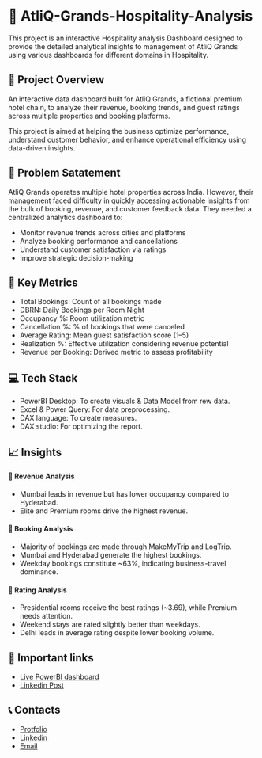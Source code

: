 # 🏨 AtliQ-Grands-Hospitality-Analysis
This project is an interactive Hospitality analysis Dashboard designed to provide the detailed analytical insights to management of AtliQ Grands using various dashboards for different domains in Hospitality.

## 🧾 Project Overview
An interactive data dashboard built for AtliQ Grands, a fictional premium hotel chain, to analyze their revenue, booking trends, and guest ratings across multiple properties and booking platforms.

This project is aimed at helping the business optimize performance, understand customer behavior, and enhance operational efficiency using data-driven insights.

## 📝 Problem Satatement
AtliQ Grands operates multiple hotel properties across India. However, their management faced difficulty in quickly accessing actionable insights from the bulk of booking, revenue, and customer feedback data.
They needed a centralized analytics dashboard to:
- Monitor revenue trends across cities and platforms
- Analyze booking performance and cancellations
- Understand customer satisfaction via ratings
- Improve strategic decision-making

## 🔑 Key Metrics
- Total Bookings: Count of all bookings made
- DBRN: Daily Bookings per Room Night
- Occupancy %: Room utilization metric
- Cancellation %: % of bookings that were canceled
- Average Rating: Mean guest satisfaction score (1–5)
- Realization %: Effective utilization considering revenue potential
- Revenue per Booking: Derived metric to assess profitability

## 💻 Tech Stack
- PowerBI Desktop: To create visuals & Data Model from rew data.
- Excel & Power Query: For data preprocessing.
- DAX language: To create measures.
- DAX studio: For optimizing the report.

## 📈 Insights
#### 🔹 Revenue Analysis
- Mumbai leads in revenue but has lower occupancy compared to Hyderabad.
- Elite and Premium rooms drive the highest revenue.
#### 🔹 Booking Analysis
- Majority of bookings are made through MakeMyTrip and LogTrip.
- Mumbai and Hyderabad generate the highest bookings.
- Weekday bookings constitute ~63%, indicating business-travel dominance.
#### 🔹 Rating Analysis
- Presidential rooms receive the best ratings (~3.69), while Premium needs attention.
- Weekend stays are rated slightly better than weekdays.
- Delhi leads in average rating despite lower booking volume.

## 🔗 Important links
- [Live PowerBI dashboard](https://app.powerbi.com/view?r=eyJrIjoiYjYyOTdkNmUtZGQ4Zi00ZjAwLThmZDAtY2VkODAzZmIxN2E5IiwidCI6ImM2ZTU0OWIzLTVmNDUtNDAzMi1hYWU5LWQ0MjQ0ZGM1YjJjNCJ9)
- [Linkedin Post](https://www.linkedin.com/feed/update/urn:li:activity:7337396310599245825/)

## 📞 Contacts
- [Protfolio](https://codebasics.io/portfolio/Suraj-Kant)
- [Linkedin](https://www.linkedin.com/in/surajkant9/)
- [Email](mailto:surajkant264@gmail.com)
